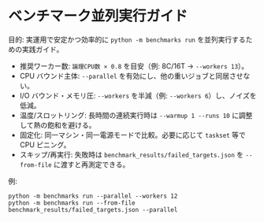 # ベンチマーク並列実行ガイド

目的: 実運用で安定かつ効率的に `python -m benchmarks run` を並列実行するための実践ガイド。

- 推奨ワーカー数: `論理CPU数 × 0.8` を目安（例: 8C/16T → `--workers 13`）。
- CPU バウンド主体: `--parallel` を有効にし、他の重いジョブと同居させない。
- I/O バウンド・メモリ圧: `--workers` を半減（例: `--workers 6`）し、ノイズを低減。
- 温度/スロットリング: 長時間の連続実行時は `--warmup 1 --runs 10` に調整して熱の飽和を避ける。
- 固定化: 同一マシン・同一電源モードで比較。必要に応じて `taskset` 等で CPU ピニング。
- スキップ/再実行: 失敗時は `benchmark_results/failed_targets.json` を `--from-file` に渡すと再測定できる。

例:

```
python -m benchmarks run --parallel --workers 12
python -m benchmarks run --from-file benchmark_results/failed_targets.json --parallel
```

